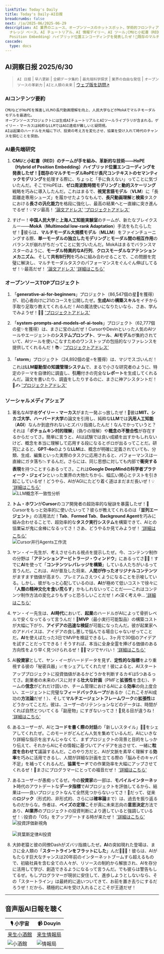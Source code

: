 ```yaml
---
linkTitle: Today's Daily
title: Today's Daily-AI日报
breadcrumbs: false
next: /ja/2025-06/2025-06-29
description: AI 業界のニュース、オープンソースのホットスポット、学術的フロンティア、ビッグ V の意見を毎日厳選。AI 情報、AI デイリー、AI
  ナレッジ ベース、AI チュートリアル、AI 情報デイリー、AI ツール;CMUと小紅書（RED）のチームが手を組み、革新的な技術——HoPE（Hybrid of
  Position Embedding）ハイブリッド位置エンコーディングを発表したぜ！🚀既存のマルチモーダルRoPEが長尺コンテキストのセマンティックモデリングを処理する際に、ちょっと「手に負えない」ってことに気づいたんだ。そこでHoPEは、ゼロ周波数時間モデリングと動的スケーリング戦略を巧みに導入したんだ。これはまるで、視覚言語モデル（VLM）に「長距離走専用シューズ」を履かせたようなもんで、長尺動画理解と検索タスクにおける長さの汎化能力を格段に強化し、最高の結果へと一直線に突き進んでるぜ！💡マジ最...
cascade:
  type: docs
---
```

## AI洞察日报 2025/6/30

> `AI 日报` | `早八更新` | `全網データ集約` | `最先端科学探求` | `業界の自由な発信` | `オープンソースの革新力` | `AIと人類の未来` | [ウェブ版を訪問↗️](https://ai.hubtoday.app/)

### **AIコンテンツ要約**

```
CMUなどがHoPEを推進しVLMの長尺動画理解を向上、人民大学などがMokAでマルチモーダルモデルを最適化。
オープンソースプロジェクトには生成AIチュートリアルとAIツールライブラリが含まれる。ゲイリー・マーカスは純粋なLLMではAGI達成が難しいと疑問視。
AIは起業のハードルを大幅に下げ、投資の考え方を変化させ、協業を受け入れて時代のチャンスを掴むことを奨励。
```

### AI最先端研究

1.  **CMU**と**小紅書（RED）**のチームが手を組み、革新的な技術——**HoPE**（**Hybrid of Position Embedding**）**ハイブリッド位置エンコーディング**を発表したぜ！🚀既存の**マルチモーダルRoPE**が**長尺コンテキストのセマンティックモデリング**を処理する際に、ちょっと「手に負えない」ってことに気づいたんだ。そこでHoPEは、**ゼロ周波数時間モデリング**と**動的スケーリング**戦略を巧みに導入したんだ。これはまるで、**視覚言語モデル**（**VLM**）に「長距離走専用シューズ」を履かせたようなもんで、**長尺動画理解**と**検索**タスクにおける**長さの汎化能力**を格段に強化し、最高の結果へと一直線に突き進んでるぜ！💡マジ最高！ ['論文アドレス'](https://arxiv.org/pdf/2505.20444) ['プロジェクトアドレス'](https://github.com/hrlics/HoPE)

2.  すげー！**中国人民大学**と**上海人工知能実験室**のチームが、新たなブレイクスルー——**MokA**（**Multimodal low-rank Adaptation**）手法をもたらしたぜ！🤯彼らは、**マルチモーダル大規模モデル**（**MLLM**）をファインチューニングする際、**単一モーダルの独立したモデリング**と**モーダル間の相互作用**のバランスが崩れがちだってことに気づいたんだ。MokAはまるでバランスマスターのように、**モーダル特異的なA行列**、**クロスモーダルなアテンションメカニズム**、そして**共有B行列**を巧みに組み合わせることで、この問題を完璧に解決し、マルチモーダルタスクのパフォーマンスをぐんぐん伸ばしてるぜ！✨最高だぜ！ ['論文アドレス'](https://arxiv.org/abs/2506.05191) ['詳細はこちら'](https://gewu-lab.github.io/MokA)

### オープンソースTOPプロジェクト

1.  「**generative-ai-for-beginners**」プロジェクト（86,547個の星🌟を獲得）が、初心者向けに21のコースを公開したぜ。**生成AI**の**構築スキル**をイチから手取り足取り教えてくれるんだ！AIの魔法使いになりたいなら、さあ、学んでみようぜ！💪✨ ['プロジェクトアドレス'](https://github.com/microsoft/generative-ai-for-beginners)

2.  「**system-prompts-and-models-of-ai-tools**」プロジェクト（62,777個の星✨を獲得）は、まさに宝の山だぜ！CursorやDevinといった人気のAIツールやエージェントの**システムプロンプト**、**ツール**、**AIモデル**が集約されていて、AIツールを使いこなすためのワンストップの包括的なリファレンスを提供してくれるんだ！📚💡 ['プロジェクトアドレス'](https://github.com/x1xhlol/system-prompts-and-models-of-ai-tools)

3.  「**storm**」プロジェクト（24,892個の星⭐を獲得）は、マジでスゴいんだ！これは**LLM駆動型の知識管理システム**で、まるで小さな研究者のように、特定のテーマを自律的に調査し、**引用**付きの完全な**レポート**を生成してくれるんだ。論文を書いたり、調査をしたりするのに、まさに神アシスタントだ！🧠✍️ ['プロジェクトアドレス'](https://github.com/stanford-oval/storm)

### ソーシャルメディアシェア

1.  著名なAI学者**ゲイリー・マーカス**がまた一発ぶっ放したぜ！🤔彼は**MIT、シカゴ大学、ハーバード大学**の論文を引用し、純粋な**LLM**では**汎用人工知能**（**AGI**）なんか到底作れないとズバリ指摘したんだ！なんでかっていうと？それは「**ポチョムキン村的理解**」（偽りの理解）や**概念の不整合性**が存在するからだってさ。簡単に言うと、AIは試験では良い成績を出すかもしれないけど、概念を本当に理解して応用する段になるとボロが出るってことだ。研究によると、**GPT-4o**のような**LLM**は、概念が明確に定義されていても、分類、生成、編集といった実際のタスクに応用されると、パフォーマンスは一直線にガタ落ち📉するんだ。さらには、同じ思想に対しても内部で**衝突する表現**を持つことすらあるってさ。これは**Google DeepMindの科学者プラティーク・ジェイン**といった業界の大物たちから、幅広い関心とテストを引き起こしているぜ！どうやら、AIがAGIにたどり着く道はまだまだ長いぜ！💡 ['詳細はこちら'](https://www.jiqizhixin.com/articles/2025-06-29-5)
    <br/> ![LLM概念不一致性分析](https://image.jiqizhixin.com/uploads/editor/d3e2a41e-6387-466a-88c6-a4c55621ae40/640.png) <br/>

2.  **トム・ホワン**が**Cursor**のコア開発者の超効率的な秘訣を暴露したぜ！🚀Cursorをもっと効率的に使いたいって？彼らが教えてくれるのは「**並列エージェント**」の活用法だ！**Tab**、**Formed Tab**、**Background Agent**を巧みに組み合わせることで、超効率的な**タスク実行システム**を構築できて、AIとの協業💻が鬼に金棒になるってさ！さあ、どうやるか見てみようぜ！ ['詳細はこちら'](https://x.com/tuturetom/status/1939321864200888536)
    <br/> ![Cursor并行Agents工作流](https://pbs.twimg.com/media/Guna8_wW4AAkmqU?format=jpg&name=orig) <br/>

3.  ヤン・イー先生が、考えさせられる視点を提示したぜ。今、コンテンツ制作の分野は「**アテンションアービトラージ・ウィンドウ**」にあるってさ😮‍💨！すでに**AI**を使って「**コンテンツレバレッジを構築**」している人たちがいるって言うんだ。これは、AIが普及した将来、**人間が作ったオリジナルコンテンツ**がますます価値が高まり、プレミアムさえつくようになることを示唆している。しかし、彼がもっと心配しているのは、**AI**が極めて低いコストで徐々に「**人類の精神文化を食い荒らす**」かもしれないってことだ——これはコンテンツ制作方法の変化よりもずっと恐ろしいことだぜ！✍️深く考え中... ['詳細はこちら'](https://x.com/Yangyixxxx/status/1939318396111430096)

4.  ヤン・イー先生は、**AI時代**において、**起業**のハードルがAIによって骨折レベルで安くなってるって言うんだ！💸**MVP**（最小実行可能製品）の構築コストが大幅に下がり、**アイデアの迅速な検証**が可能になったんだ。彼が起業家へのアドバイスは、アイデアの良し悪しで悩んでる場合じゃないぜってことだ。**AI**を使えばたった3日でMVPを検証できるし、3ヶ月で30個のアイデアを試すことだってできる！そうすれば、本当に全身全霊を捧げる価値のある方向性をより早く見つけられるぜ！🚀💡マジでヤバい！ ['詳細はこちら'](https://x.com/Yangyixxxx/status/1939278373978857614)

5.  AI**投資家**として、ヤン・イーがハードデータを見ず、**定性的な指標**をより重視する彼の「秘密兵器」📈をシェアしてくれたぜ！彼によると、AIスタートアッププロジェクトに投資価値があるかどうかを判断するカギは5つあるってさ。創業者の未来のパスに対する**壮大な計画**（PMFと**拡張性**を含む）、チームの**信念**がどれだけ固いか、チーム管理におけるAIによる**効率**の向上度合い、エージェントに完璧な**フィードバックループ**があるか（これこそがAI成功の**方法論**だぜ！）、そして**マルチエージェントフレームワーク**の**拡張性**はどうかってことだ。彼は、ユーザーのリテンションなどのデータは、時間がくれば自然とついてくる「副産物」にすぎないってさ！🎯見る目が違うね！ ['詳細はこちら'](https://x.com/Yangyixxxx/status/1939212085185093664)

6.  あるユーザーが、AIと**コードを書く際の対話**の「新しいスタイル」👨‍💻をシェアしてくれたぜ。このモードがどんどん人気を集めているんだ。AIにいきなり詳細な指示を出すんじゃなくて、まずプロジェクトの背景と目的をしっかり伝えて、それからAIにその情報に基づいてアイデアを出させて、一緒に**粒度を合わせて**議論するんだ。このやり方だと、AIが文脈を素早く理解する**効率**を巧みに活用できるし、人間が詳細な計画を立てる際の「脳みそのキャパ不足」を補ってくれるんだ。**協業モード**での作業効率を大幅にアップさせてくれるぜ！🤝まさにプログラマーにとっての福音だぜ！ ['詳細はこちら'](https://x.com/wwwgoubuli/status/1939168328070603017)

7.  あるユーザーが愚痴ってるぜ。今の**投資家**の一部は、**モバイルインターネット**時代のアウトデートな**データ指標**でAIプロジェクトを評価してるから、結果は——良いプロジェクトなんて全然見つからないってさ！🤔だって、従来の**ロジック**（形式的、非形式的、さらには**確率論**まで）は、過去を振り返るものだからな。作者は、**ベイズの定理**こそが真に未来志向の**意思決定**方法であり、**AI業界**のプロジェクトの投資判断により適していると強調しているぜ！💡投資の「OS」をアップデートする時が来たぜ！ ['詳細はこちら'](https://m.okjike.com/originalPosts/6860acdfd82bae994ab2ac0e)
    <br/> ![投資評価新視角](https://cdnv2.ruguoapp.com/FkJ8CttPht-FSudcqveStLiBY6BBv3.png) <br/>
    <br/> ![貝葉斯定律AI投資](https://cdnv2.ruguoapp.com/FhaVZhhtXfzamqX8c4dNBF62yfZRv3.png) <br/>

8.  大帥老猿と彼の同僚Dashがズバリ指摘したぜ。**AI**の突如現れた登場は、まさに全人類の「**スタートラインをフラットにした**」んだ🏃‍♀️💨！彼らは、AIがもたらす巨大なチャンスは20年前のインターネットブームすら超えるもので、初級社員を含む全ての人々が、リソースの制約から解放され、AIを存分に活用して学び、創造できるようになるって言うんだ。でも彼らは警告もしてるぜ。もしプログラマーが現状に安住して、進歩しようとしないなら、その「スタートライン」は最終的に追いついてきて、お前を置き去りにするだろうぜ！だから、積極的にAIを受け入れることこそが王道だぜ！

---

## **音声版AI日報を聴く**

| 🎙️ **小宇宙** | 📹 **Douyin** |
| --- | --- |
| [来生小酒館](https://www.xiaoyuzhoufm.com/podcast/683c62b7c1ca9cf575a5030e) | [来生情報局](https://www.douyin.com/user/MS4wLjABAAAAwpwqPQlu38sO38VyWgw9ZjDEnN4bMR5j8x111UxpseHR9DpB6-CveI5KRXOWuFwG) |
| ![小酒館](https://s1.imagehub.cc/images/2025/06/24/f959f7984e9163fc50d3941d79a7f262.md.png) | ![情報局](https://s1.imagehub.cc/images/2025/06/24/7fc30805eeb831e1e2baa3a240683ca3.md.png) |